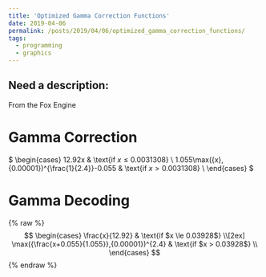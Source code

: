 ```yaml
---
title: 'Optimized Gamma Correction Functions'
date: 2019-04-06
permalink: /posts/2019/04/06/optimized_gamma_correction_functions/
tags:
  - programming
  - graphics
---
```


Need a description:
------
From the Fox Engine

Gamma Correction
======

$
\begin{cases}
      12.92x                                         & \text{if $x \le 0.0031308$}   \\
      1.055\max({x},{0.00001})^{\frac{1}{2.4}}-0.055 & \text{if $x >   0.0031308$}   \\
\end{cases}
$

Gamma Decoding
======

{% raw %} 
$$
\begin{cases}
      \frac{x}{12.92}                               & \text{if $x \le 0.03928$}   \\[2ex]
      \max({\frac{x+0.055}{1.055}},{0.00001})^{2.4} & \text{if $x >   0.03928$}   \\
\end{cases}
$$
{% endraw %} 